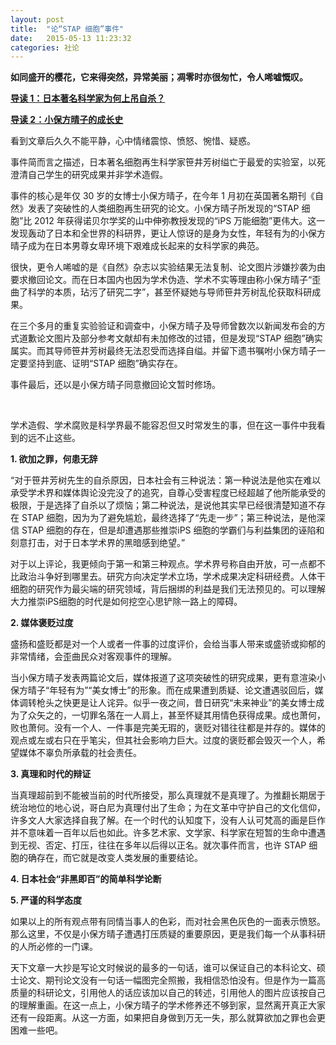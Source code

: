 ```yaml
---
layout: post
title:  "论“STAP 细胞”事件"
date:   2015-05-13 11:23:32
categories: 社论
---
```

**如同盛开的樱花，它来得突然，异常美丽；凋零时亦很匆忙，令人唏嘘慨叹。**

[**导读 1：日本著名科学家为何上吊自杀？**](http://blog.sina.com.cn/s/blog_4cd1c1670102uyvu.html?tj=2)

[**导读 2：小保方晴子的成长史**](http://www.biodiscover.com/news/celebrity/108983.html)

看到文章后久久不能平静，心中情绪震惊、愤怒、惋惜、疑惑。

事件简而言之描述，日本著名细胞再生科学家笹井芳树缢亡于最爱的实验室，以死澄清自己学生的研究成果并非学术造假。

事件的核心是年仅 30 岁的女博士小保方晴子，在今年 1 月初在英国著名期刊《自然》发表了突破性的人类细胞再生研究的论文。小保方晴子所发现的“STAP 细胞”比 2012 年获得诺贝尔学奖的山中伸弥教授发现的“iPS 万能细胞”更伟大。这一发现轰动了日本和全世界的科研界，更让人惊讶的是身为女性，年轻有为的小保方晴子成为在日本男尊女卑环境下艰难成长起来的女科学家的典范。

很快，更令人唏嘘的是《自然》杂志以实验结果无法复制、论文图片涉嫌抄袭为由要求撤回论文。而在日本国内也因为学术伪造、学术不实等理由称小保方晴子“歪曲了科学的本质，玷污了研究二字”，甚至怀疑她与导师笹井芳树乱伦获取科研成果。

在三个多月的重复实验验证和调查中，小保方晴子及导师曾数次以新闻发布会的方式道歉论文图片及部分参考文献却有未加修改的过错，但是发现“STAP 细胞”确实属实。而其导师笹井芳树最终无法忍受而选择自缢。并留下遗书嘱咐小保方晴子一定要坚持到底、证明“STAP 细胞”确实存在。

事件最后，还以是小保方晴子同意撤回论文暂时修场。

<br />

学术造假、学术腐败是科学界最不能容忍但又时常发生的事，但在这一事件中我看到的远不止这些。

**1. 欲加之罪，何患无辞**

“对于笹井芳树先生的自杀原因，日本社会有三种说法：第一种说法是他实在难以承受学术界和媒体舆论没完没了的追究，自尊心受害程度已经超越了他所能承受的极限，于是选择了自杀以了烦恼；第二种说法，是说他其实早已经很清楚知道不存在 STAP 细胞，因为为了避免尴尬，最终选择了“先走一步”；第三种说法，是他深信 STAP 细胞的存在，但是却遭遇那些推崇iPS 细胞的学霸们与利益集团的诬陷和刻意打击，对于日本学术界的黑暗感到绝望。”

对于以上评论，我更倾向于第一和第三种观点。学术界号称自由开放，可一点都不比政治斗争好到哪里去。研究方向决定学术立场，学术成果决定科研经费。人体干细胞的研究作为最尖端的研究领域，背后捆绑的利益是我们无法预见的。可以理解大力推崇iPS细胞的时代是如何挖空心思铲除一路上的障碍。

**2. 媒体褒贬过度**

盛扬和盛贬都是对一个人或者一件事的过度评价，会给当事人带来或盛骄或抑郁的非常情绪，会歪曲民众对客观事件的理解。

当小保方晴子发表两篇论文后，媒体报道了这项突破性的研究成果，更有意渲染小保方晴子“年轻有为”“美女博士”的形象。而在成果遭到质疑、论文遭遇驳回后，媒体调转枪头之快更是让人诧异。似乎一夜之间，昔日研究“未来神业”的美女博士成为了众矢之的，一切罪名落在一人肩上，甚至怀疑其用情色获得成果。成也萧何，败也萧何。没有一个人、一件事是完美无瑕的，褒贬对错往往都是并存的。媒体的观点或左或右只在乎笔尖，但其社会影响力巨大。过度的褒贬都会毁灭一个人，希望媒体不辜负所承载的社会责任。

**3. 真理和时代的辩证**

当真理超前到不能被当前的时代所接受，那么真理就不是真理了。为推翻长期居于统治地位的地心说，哥白尼为真理付出了生命；为在文革中守护自己的文化信仰，许多文人大家选择自我了解。在一个时代的认知度下，没有人认可梵高的画是巨作并不意味着一百年以后也如此。许多艺术家、文学家、科学家在短暂的生命中遭遇到无视、否定、打压，往往在多年以后得以正名。就次事件而言，也许 STAP 细胞的确存在，而它就是改变人类发展的重要结论。

**4. 日本社会“非黑即百”的简单科学论断**

**5. 严谨的科学态度**

如果以上的所有观点带有同情当事人的色彩，而对社会黑色灰色的一面表示愤怒。那么这里，不仅是小保方晴子遭遇打压质疑的重要原因，更是我们每一个从事科研的人所必修的一门课。

天下文章一大抄是写论文时候说的最多的一句话，谁可以保证自己的本科论文、硕士论文、期刊论文没有一句话一幅图完全照搬，我相信恐怕没有。但是作为一篇高质量的科研论文，引用他人的话应该加以自己的转述，引用他人的图片应该按自己的理解重画。在这一点上，小保方晴子的学术修养还不够到家，显然离开真正大家还有一段距离。从这一方面，如果把自身做到万无一失，那么就算欲加之罪也会更困难一些吧。
